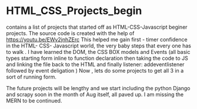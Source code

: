 # HTML_CSS_Projects_begin
contains a list of projects that started off as HTML-CSS-Javascript beginer projects. 
The source code is created with the help of https://youtu.be/EWv2jnhZErc
This helped me gain first - timer confidence in the HTML- CSS- Javascript world, the very baby steps that every one has to walk . 
I have learned the DOM, the CSS BOX models and Events (all basic types starting form inline to function declaration 
then taking the code to JS and linking the file back to the HTML
and finally listener: addeventlistener followed by event deligation ) 
Now , lets do some projects to get all 3 in a sort of running form. 

The future projects will be lengthy and we start including the python Django and scrapy soon in the month of Aug itself, all paved up. 
I am missing the MERN to be continued. 
